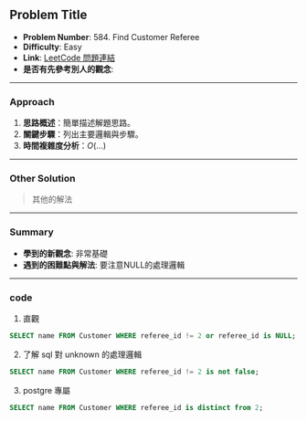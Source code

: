 ## Problem Title

- **Problem Number**:  584. Find Customer Referee
- **Difficulty**: Easy
- **Link**: [LeetCode 問題連結](https://leetcode.com/problems/find-customer-referee/?envType=study-plan-v2&envId=top-sql-50)
- **是否有先參考別人的觀念**: 
---

### Approach

1. **思路概述**：簡單描述解題思路。  
2. **關鍵步驟**：列出主要邏輯與步驟。  
3. **時間複雜度分析**：$O(...)$  

---

### Other Solution

> 其他的解法

---
### Summary

- **學到的新觀念**: 非常基礎
- **遇到的困難點與解法**: 要注意NULL的處理邏輯

---

### code
1. 直觀
```sql
SELECT name FROM Customer WHERE referee_id != 2 or referee_id is NULL;

```
2. 了解 sql 對 unknown 的處理邏輯
```sql
SELECT name FROM Customer WHERE referee_id != 2 is not false;

```
3. postgre 專屬
```sql
SELECT name FROM Customer WHERE referee_id is distinct from 2;

```